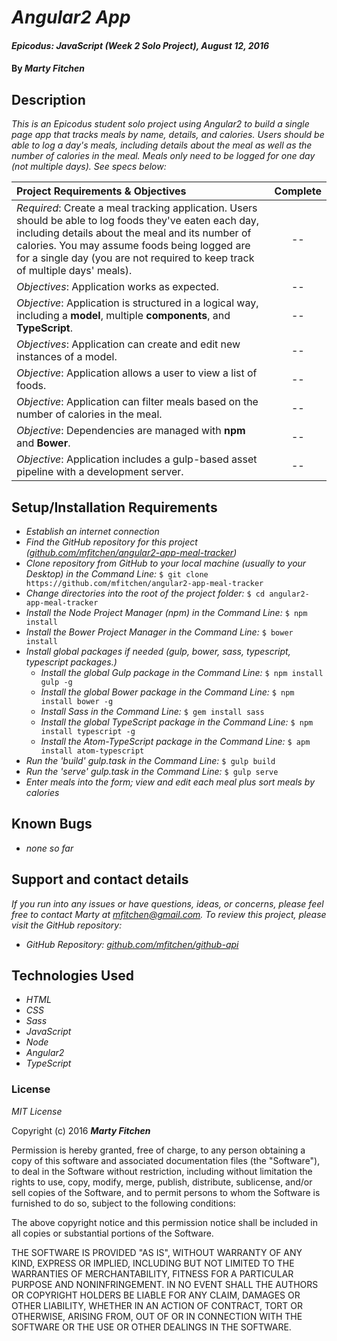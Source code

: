 # _Angular2 App_

#### _Epicodus: JavaScript (Week 2 Solo Project), August 12, 2016_

#### By _**Marty Fitchen**_

## Description

_This is an Epicodus student solo project using Angular2 to build a single page app that tracks meals by name, details, and calories. Users should be able to log a day's meals, including details about the meal as well as the number of calories in the meal. Meals only need to be logged for one day (not multiple days). See specs below:_

Project Requirements & Objectives  | Complete
:------------- | :-------------: |
*Required*: Create a meal tracking application. Users should be able to log foods they've eaten each day, including details about the meal and its number of calories. You may assume foods being logged are for a single day (you are not required to keep track of multiple days' meals). | --
*Objectives*: Application works as expected. | --
*Objective*: Application is structured in a logical way, including a **model**, multiple **components**, and **TypeScript**. | --
*Objectives*: Application can create and edit new instances of a model. | --
*Objective*: Application allows a user to view a list of foods. | --
*Objective*: Application can filter meals based on the number of calories in the meal. | --
*Objective*: Dependencies are managed with **npm** and **Bower**. | --
*Objective*: Application includes a gulp-based asset pipeline with a development server. | --

## Setup/Installation Requirements

* _Establish an internet connection_
* _Find the GitHub repository for this project (<a href="https://github.com/mfitchen/angular2-app-meal-tracker">github.com/mfitchen/angular2-app-meal-tracker</a>)_
* _Clone repository from GitHub to your local machine (usually to your Desktop) in the Command Line:_ ``$ git clone https://github.com/mfitchen/angular2-app-meal-tracker``
* _Change directories into the root of the project folder:_ ``$ cd angular2-app-meal-tracker``
* _Install the Node Project Manager (npm) in the Command Line:_ ``$ npm install``
* _Install the Bower Project Manager in the Command Line:_ ``$ bower install``
* _Install global packages if needed (gulp, bower, sass, typescript, typescript packages.)_
  - _Install the global Gulp package in the Command Line:_ ``$ npm install gulp -g``
  - _Install the global Bower package in the Command Line:_ ``$ npm install bower -g``
  - _Install Sass in the Command Line:_ ``$ gem install sass``
  - _Install the global TypeScript package in the Command Line:_ ``$ npm install typescript -g``
  - _Install the Atom-TypeScript package in the Command Line:_ ``$ apm install atom-typescript``
* _Run the 'build' gulp.task in the Command Line:_ ``$ gulp build``
* _Run the 'serve' gulp.task in the Command Line:_ ``$ gulp serve``
* _Enter meals into the form; view and edit each meal plus sort meals by calories_

## Known Bugs

* _none so far_

## Support and contact details

_If you run into any issues or have questions, ideas, or concerns, please feel free to contact Marty at <a href="mailto:mfitchen@gmail.com">mfitchen@gmail.com</a>._
_To review this project, please visit the GitHub repository:_

* _GitHub Repository: <a href="https://github.com/mfitchen/github-api">github.com/mfitchen/github-api</a>_

## Technologies Used

* _HTML_
* _CSS_
* _Sass_
* _JavaScript_
* _Node_
* _Angular2_
* _TypeScript_

### License

*MIT License*

Copyright (c) 2016 **_Marty Fitchen_**

Permission is hereby granted, free of charge, to any person obtaining a copy of this software and associated documentation files (the "Software"), to deal in the Software without restriction, including without limitation the rights to use, copy, modify, merge, publish, distribute, sublicense, and/or sell copies of the Software, and to permit persons to whom the Software is furnished to do so, subject to the following conditions:

The above copyright notice and this permission notice shall be included in all copies or substantial portions of the Software.

THE SOFTWARE IS PROVIDED "AS IS", WITHOUT WARRANTY OF ANY KIND, EXPRESS OR IMPLIED, INCLUDING BUT NOT LIMITED TO THE WARRANTIES OF MERCHANTABILITY, FITNESS FOR A PARTICULAR PURPOSE AND NONINFRINGEMENT. IN NO EVENT SHALL THE AUTHORS OR COPYRIGHT HOLDERS BE LIABLE FOR ANY CLAIM, DAMAGES OR OTHER LIABILITY, WHETHER IN AN ACTION OF CONTRACT, TORT OR OTHERWISE, ARISING FROM, OUT OF OR IN CONNECTION WITH THE SOFTWARE OR THE USE OR OTHER DEALINGS IN THE SOFTWARE.
